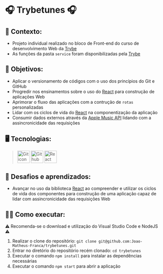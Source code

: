 # 🎧 Trybetunes 🎧 #
## 📝 Contexto: 
* Projeto individual realizado no bloco de Front-end do curso de desenvolvimento Web da
<a href="https://www.betrybe.com/">Trybe</a>
* As funções da pasta ``` service ``` foram disponibilizadas pela
<a href="https://www.betrybe.com/">Trybe</a>
## 🎯 Objetivos: 
* Aplicar o versionamento de códigos com o uso dos princípios do Git e GitHub
* Progredir nos ensinamentos sobre o uso do <a href="https://react.dev/">React</a> para construção de aplicações Web 
* Aprimorar o fluxo das aplicações com a contrução de ``` rotas ``` personalizadas
* Lidar com os ciclos de vida do <a href="https://react.dev/">React</a> na componentização da aplicação
* Consumir dados externos através da <a href="https://developer.apple.com/documentation/applemusicapi">Apple Music API</a> lidando com a assincronicidade das requisições
## 🖥️ Tecnologias:
> <img src="https://cdn.jsdelivr.net/gh/devicons/devicon/icons/git/git-original.svg" height=40 alt="Git icon"/>
> <img src="https://cdn.jsdelivr.net/gh/devicons/devicon/icons/github/github-original.svg" height=40 alt="Github icon"/>
> <img src="https://cdn.jsdelivr.net/gh/devicons/devicon/icons/react/react-original.svg" height=40 alt="React icon"/>
## 🧠 Desafios e aprendizados:
* Avançar no uso da biblioteca <a href="https://react.dev/">React</a> ao compreender e utilizar os ciclos de vida dos componentes para construção de uma aplicação capaz de lidar com assincronicidade das requisições Web
## 👨‍💻 Como executar: 
⚠️ Recomenda-se o download e utilização do Visual Studio Code e NodeJS ⚠️
1. Realizar o clone do repositório: ``` git clone git@github.com:Joao-Matheus-Franca/trybetunes.git ```
2. Entrar no diretório do repositório recém clonado: ``` cd trybetunes ``` 
3. Executar o comando ``` npm install ``` para instalar as dependências necessárias
4. Executar o comando ``` npm start ``` para abrir a aplicação
